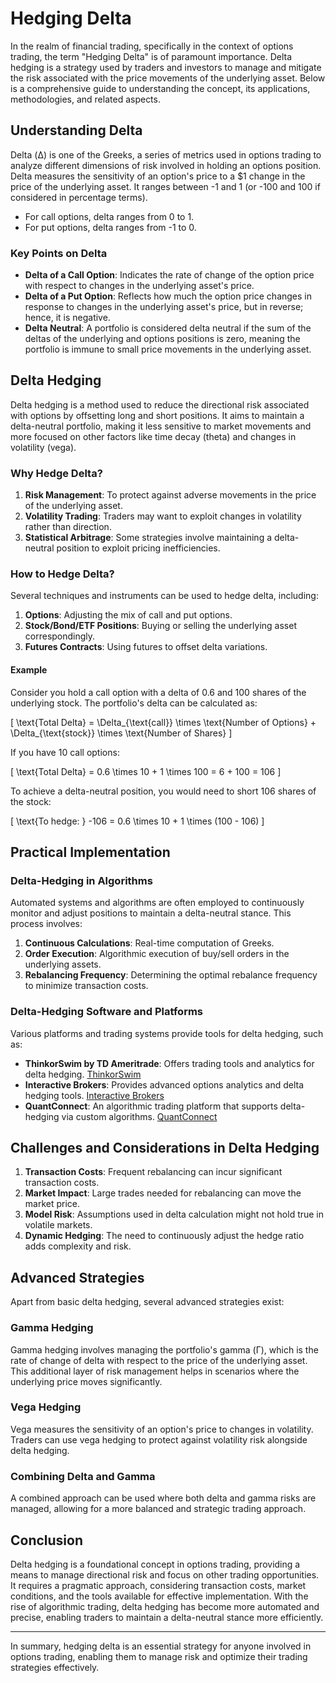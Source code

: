 # Hedging Delta

In the realm of financial trading, specifically in the context of options trading, the term "Hedging Delta" is of paramount importance. Delta hedging is a strategy used by traders and investors to manage and mitigate the risk associated with the price movements of the underlying asset. Below is a comprehensive guide to understanding the concept, its applications, methodologies, and related aspects.

## Understanding Delta

Delta (Δ) is one of the Greeks, a series of metrics used in options trading to analyze different dimensions of risk involved in holding an options position. Delta measures the sensitivity of an option's price to a $1 change in the price of the underlying asset. It ranges between -1 and 1 (or -100 and 100 if considered in percentage terms). 

- For call options, delta ranges from 0 to 1.
- For put options, delta ranges from -1 to 0.

### Key Points on Delta

- **Delta of a Call Option**: Indicates the rate of change of the option price with respect to changes in the underlying asset's price.
- **Delta of a Put Option**: Reflects how much the option price changes in response to changes in the underlying asset's price, but in reverse; hence, it is negative.
- **Delta Neutral**: A portfolio is considered delta neutral if the sum of the deltas of the underlying and options positions is zero, meaning the portfolio is immune to small price movements in the underlying asset.

## Delta Hedging

Delta hedging is a method used to reduce the directional risk associated with options by offsetting long and short positions. It aims to maintain a delta-neutral portfolio, making it less sensitive to market movements and more focused on other factors like time decay (theta) and changes in volatility (vega).

### Why Hedge Delta?

1. **Risk Management**: To protect against adverse movements in the price of the underlying asset.
2. **Volatility Trading**: Traders may want to exploit changes in volatility rather than direction.
3. **Statistical Arbitrage**: Some strategies involve maintaining a delta-neutral position to exploit pricing inefficiencies.

### How to Hedge Delta?

Several techniques and instruments can be used to hedge delta, including:

1. **Options**: Adjusting the mix of call and put options.
2. **Stock/Bond/ETF Positions**: Buying or selling the underlying asset correspondingly.
3. **Futures Contracts**: Using futures to offset delta variations.

#### Example

Consider you hold a call option with a delta of 0.6 and 100 shares of the underlying stock. The portfolio's delta can be calculated as:

\[ \text{Total Delta} = \Delta_{\text{call}} \times \text{Number of Options} + \Delta_{\text{stock}} \times \text{Number of Shares} \]

If you have 10 call options: 

\[ \text{Total Delta} = 0.6 \times 10 + 1 \times 100 = 6 + 100 = 106 \]

To achieve a delta-neutral position, you would need to short 106 shares of the stock:

\[ \text{To hedge: } -106 = 0.6 \times 10 + 1 \times (100 - 106) \]

## Practical Implementation

### Delta-Hedging in Algorithms

Automated systems and algorithms are often employed to continuously monitor and adjust positions to maintain a delta-neutral stance. This process involves:

1. **Continuous Calculations**: Real-time computation of Greeks.
2. **Order Execution**: Algorithmic execution of buy/sell orders in the underlying assets.
3. **Rebalancing Frequency**: Determining the optimal rebalance frequency to minimize transaction costs.

### Delta-Hedging Software and Platforms

Various platforms and trading systems provide tools for delta hedging, such as:

- **ThinkorSwim by TD Ameritrade**: Offers trading tools and analytics for delta hedging. [ThinkorSwim](https://www.tdameritrade.com/tools-and-platforms/thinkorswim/desktop.page)
- **Interactive Brokers**: Provides advanced options analytics and delta hedging tools. [Interactive Brokers](https://www.interactivebrokers.com/)
- **QuantConnect**: An algorithmic trading platform that supports delta-hedging via custom algorithms. [QuantConnect](https://www.quantconnect.com/)

## Challenges and Considerations in Delta Hedging

1. **Transaction Costs**: Frequent rebalancing can incur significant transaction costs.
2. **Market Impact**: Large trades needed for rebalancing can move the market price.
3. **Model Risk**: Assumptions used in delta calculation might not hold true in volatile markets.
4. **Dynamic Hedging**: The need to continuously adjust the hedge ratio adds complexity and risk.

## Advanced Strategies

Apart from basic delta hedging, several advanced strategies exist:

### Gamma Hedging

Gamma hedging involves managing the portfolio's gamma (Γ), which is the rate of change of delta with respect to the price of the underlying asset. This additional layer of risk management helps in scenarios where the underlying price moves significantly.

### Vega Hedging

Vega measures the sensitivity of an option's price to changes in volatility. Traders can use vega hedging to protect against volatility risk alongside delta hedging.

### Combining Delta and Gamma

A combined approach can be used where both delta and gamma risks are managed, allowing for a more balanced and strategic trading approach.

## Conclusion

Delta hedging is a foundational concept in options trading, providing a means to manage directional risk and focus on other trading opportunities. It requires a pragmatic approach, considering transaction costs, market conditions, and the tools available for effective implementation. With the rise of algorithmic trading, delta hedging has become more automated and precise, enabling traders to maintain a delta-neutral stance more efficiently.

---

In summary, hedging delta is an essential strategy for anyone involved in options trading, enabling them to manage risk and optimize their trading strategies effectively.
